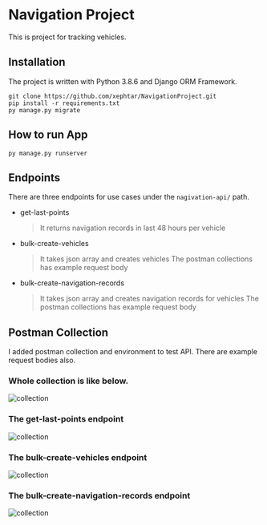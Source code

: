 # Navigation Project

This is project for tracking vehicles. 


## Installation
The project is written with Python 3.8.6 and Django ORM Framework.

```
git clone https://github.com/xephtar/NavigationProject.git
pip install -r requirements.txt
py manage.py migrate
```

## How to run App

```
py manage.py runserver
```

## Endpoints

There are three endpoints for use cases under the ```nagivation-api/``` path.

 - get-last-points
	 > It returns navigation records in last 48 hours per vehicle
 - bulk-create-vehicles
	 > It takes json array and creates vehicles
	 > The postman collections has example request body
 - bulk-create-navigation-records
	 > It takes json array and creates navigation records for vehicles
	 > The postman collections has example request body

## Postman Collection

I added postman collection and environment to test API. There are example request bodies also.

### Whole collection is like below.

![collection](https://i.ibb.co/RpzHXHj/download-1.png)

### The get-last-points endpoint

![collection](https://i.ibb.co/LhLhYq2/download-2.png)

### The bulk-create-vehicles endpoint

![collection](https://i.ibb.co/47dmDvq/download-3.png)

### The bulk-create-navigation-records endpoint

![collection](https://i.ibb.co/djBS72C/download-4.png)

